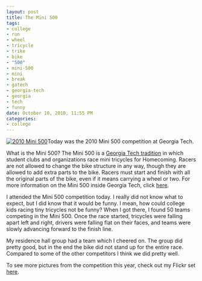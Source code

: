 ```yaml
--- 
layout: post
title: The Mini 500
tags: 
- college
- run
- wheel
- tricycle
- trike
- bike
- "500"
- mini-500
- mini
- break
- gatech
- georgia-tech
- georgia
- tech
- funny
date: October 10, 2010, 11:55 PM
categories: 
- college
---
```

[![](http://www.tanner-smith.com/wp-content/uploads/2010/10/5063923180_db70bf67f2.jpg "2010 Mini 500")](http://www.tanner-smith.com/wp-content/uploads/2010/10/5063923180_db70bf67f2.jpg)Today was the 2010 Mini 500 competition at Georgia Tech.

What is the Mini 500? The Mini 500 is a [Georgia Tech tradition](http://en.wikipedia.org/wiki/Georgia_Tech_traditions) in which student clubs and organizations race mini tricycles for Homecoming. Racers are not allowed to change the bike structure in any way, though they are allowed to add extra parts to the bike. Racers must start and finish with all the original parts of the bike, even if it means carrying a wheel or two. For more information on the Mini 500 inside Georgia Tech, click [here](http://www.gatech.edu/mini500/).

I attended the Mini 500 competition today. I really did not know what to expect, but I did know that it would be funny. I mean, how could college kids racing tiny tricycles not be funny? When I got there, I found 50 teams competing in the Mini 500. Once the race started, tricycles were falling apart left and right, drivers were falling flat on their faces, and teams were slowly advancing forward to the finish line.

My residence hall group had a team which I cheered on. The group did pretty good, but in the end the bike did not stand up for the entire race. Compared to some of the other competitors I think we did pretty well.

To see more pictures from the competition this year, check out my Flickr set [here](http://www.flickr.com/photos/tannerld/sets/72157625123431598/).
